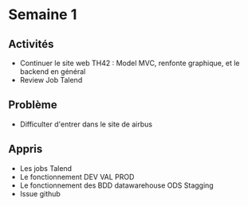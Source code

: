 # Semaine 1

## Activités
- Continuer le site web TH42 : Model MVC, renfonte graphique, et le backend en général
- Review Job Talend

## Problème 
- Difficulter d'entrer dans le site de airbus

## Appris
- Les jobs Talend
- Le fonctionnement DEV VAL PROD
- Le fonctionnement des BDD datawarehouse ODS Stagging 
- Issue github
